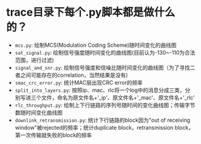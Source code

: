 # trace目录下每个.py脚本都是做什么的？

* `mcs.py`: 绘制MCS(Modulation Coding Scheme)随时间变化的曲线图
* `sat_signal.py`: 绘制信号强度随时间变化的曲线图(目前认为-130~-110为合法范围，进行过滤)
* `signal_and_snr.py`: 绘制信号强度和信噪比随时间变化的曲线图（为了寻找二者之间可能存在的correlation，当然结果是没有)
* `smac_crc_error.py`: 统计MAC层出现CRC error的频率
* `split_into_layers.py`: 按照ip、mac、rlc将一个log中的消息分成三类，分别写进三个文件，命名为原文件名+'_ip'、原文件名+'_mac'、原文件名+'_rlc'
* `rlc_throughput.py`: 绘制上下行链路的序列号随时间的变化曲线图；传输字节数随时间变化曲线图
* `downlink_retransmission.py`: 统计下行链路的block因为"out of receiving window"被rejected的频率；统计duplicate block，retransmission block，第一次传输就失败的block的频率